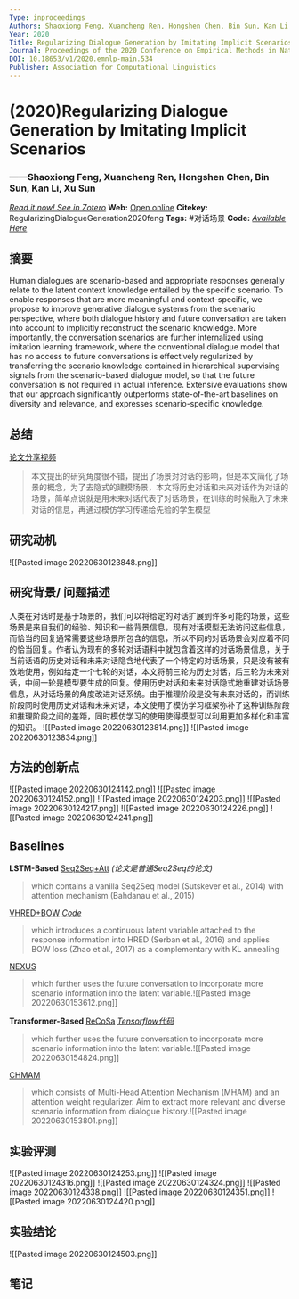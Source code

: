 ```yaml
---
Type: inproceedings
Authors: Shaoxiong Feng, Xuancheng Ren, Hongshen Chen, Bin Sun, Kan Li, Xu Sun
Year: 2020
Title: Regularizing Dialogue Generation by Imitating Implicit Scenarios
Journal: Proceedings of the 2020 Conference on Empirical Methods in Natural Language Processing (EMNLP)
DOI: 10.18653/v1/2020.emnlp-main.534
Publisher: Association for Computational Linguistics
---
```


#  (2020)Regularizing Dialogue Generation by Imitating Implicit Scenarios
###                  ——Shaoxiong Feng, Xuancheng Ren, Hongshen Chen, Bin Sun, Kan Li, Xu Sun
[*Read it now! See in Zotero*](zotero://select/items/@RegularizingDialogueGeneration2020feng)
**Web:** [Open online](https://aclanthology.org/2020.emnlp-main.534)
**Citekey:** RegularizingDialogueGeneration2020feng
**Tags:** #对话场景
**Code:** [*Available Here*]()


## 摘要
Human dialogues are scenario-based and appropriate responses generally relate to the latent context knowledge entailed by the specific scenario. To enable responses that are more meaningful and context-specific, we propose to improve generative dialogue systems from the scenario perspective, where both dialogue history and future conversation are taken into account to implicitly reconstruct the scenario knowledge. More importantly, the conversation scenarios are further internalized using imitation learning framework, where the conventional dialogue model that has no access to future conversations is effectively regularized by transferring the scenario knowledge contained in hierarchical supervising signals from the scenario-based dialogue model, so that the future conversation is not required in actual inference. Extensive evaluations show that our approach significantly outperforms state-of-the-art baselines on diversity and relevance, and expresses scenario-specific knowledge.

## 总结
[论文分享视频](https://www.bilibili.com/video/BV1Q44y137xy/?spm_id_from=333.788&vd_source=15b1ecaee67a0e28fcffaa484b6d5482)

> 本文提出的研究角度很不错，提出了场景对对话的影响，但是本文简化了场景的概念，为了去隐式的建模场景，本文将历史对话和未来对话作为对话的场景，简单点说就是用未来对话代表了对话场景，在训练的时候融入了未来对话的信息，再通过模仿学习传递给先验的学生模型

## 研究动机
![[Pasted image 20220630123848.png]]

## 研究背景/ 问题描述
人类在对话时是基于场景的，我们可以将给定的对话扩展到许多可能的场景，这些场景是来自我们的经验、知识和一些背景信息，现有对话模型无法访问这些信息，而恰当的回复通常需要这些场景所包含的信息，所以不同的对话场景会对应着不同的恰当回复。作者认为现有的多轮对话语料中就包含着这样的对话场景信息，关于当前话语的历史对话和未来对话隐含地代表了一个特定的对话场景，只是没有被有效地使用，例如给定一个七轮的对话，本文将前三轮为历史对话，后三轮为未来对话，中间一轮是模型要生成的回复。使用历史对话和未来对话隐式地重建对话场景信息，从对话场景的角度改进对话系统。由于推理阶段是没有未来对话的，而训练阶段同时使用历史对话和未来对话，本文使用了模仿学习框架弥补了这种训练阶段和推理阶段之间的差距，同时模仿学习的使用使得模型可以利用更加多样化和丰富的知识。
![[Pasted image 20220630123814.png]]
![[Pasted image 20220630123834.png]]
## 方法的创新点
![[Pasted image 20220630124142.png]]
![[Pasted image 20220630124152.png]]
![[Pasted image 20220630124203.png]]
![[Pasted image 20220630124217.png]]
![[Pasted image 20220630124226.png]]
![[Pasted image 20220630124241.png]]
## Baselines
**LSTM-Based**
[Seq2Seq+Att](https://arxiv.org/abs/1409.3215) *(论文是普通Seq2Seq的论文)*
> which contains a vanilla Seq2Seq model (Sutskever et al., 2014) with attention mechanism (Bahdanau et al., 2015)

[VHRED+BOW](https://arxiv.org/abs/1605.06069)       [*Code*](https://github.com/ctr4si/A-Hierarchical-Latent-Structure-for-Variational-Conversation-Modeling)
>which introduces a continuous latent variable attached to the response information into HRED (Serban et al., 2016) and applies BOW loss (Zhao et al., 2017) as a complementary with KL annealing

[NEXUS](https://arxiv.org/abs/1810.00671)   
>which further uses the future conversation to incorporate more scenario information into the latent variable.![[Pasted image 20220630153612.png]]

**Transformer-Based**
[ReCoSa](https://arxiv.org/abs/1907.05339)      *[Tensorflow代码](https://github.com/zhanghainan/ReCoSa)*

>which further uses the future conversation to incorporate more scenario information into the latent variable.![[Pasted image 20220630154824.png]]

[CHMAM](https://www.researchgate.net/profile/Rui-Yan-27/publication/326201488_Get_The_Point_of_My_Utterance_Learning_Towards_Effective_Responses_with_Multi-Head_Attention_Mechanism/links/5e86018692851c2f52765657/Get-The-Point-of-My-Utterance-Learning-Towards-Effective-Responses-with-Multi-Head-Attention-Mechanism.pdf)  
>which consists of Multi-Head Attention Mechanism (MHAM) and an attention weight regularizer.  Aim to extract more relevant and diverse scenario information from dialogue history.![[Pasted image 20220630153801.png]]

## 实验评测
![[Pasted image 20220630124253.png]]
![[Pasted image 20220630124316.png]]
![[Pasted image 20220630124324.png]]
![[Pasted image 20220630124338.png]]
![[Pasted image 20220630124351.png]]
![[Pasted image 20220630124420.png]]
## 实验结论
![[Pasted image 20220630124503.png]]

## 笔记
